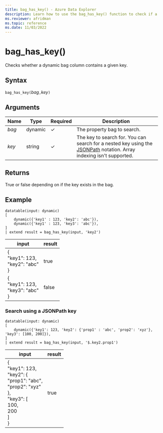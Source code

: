```yaml
---
title: bag_has_key() - Azure Data Explorer
description: Learn how to use the bag_has_key() function to check if a dynamic bag column contains a given key. 
ms.reviewer: afridman
ms.topic: reference
ms.date: 11/03/2022
---
```

# bag_has_key()

Checks whether a dynamic bag column contains a given key.

## Syntax

`bag_has_key(`*bag*`,`*key*`)`

## Arguments

| Name | Type | Required | Description |
| -- | -- | -- | -- |
| *bag* | dynamic | &check; | The property bag to search. |
| *key* | string | &check; | The key to search for.  You can search for a nested key using the [JSONPath](jsonpath.md) notation. Array indexing isn't supported. |

## Returns

True or false depending on if the key exists in the bag.

## Example

<!-- csl: https://help.kusto.windows.net/Samples -->
```kusto
datatable(input: dynamic)
[
    dynamic({'key1' : 123, 'key2': 'abc'}),
    dynamic({'key1' : 123, 'key3': 'abc'}),
]
| extend result = bag_has_key(input, 'key2')
```

|input|result|
|---|---|
|{<br>  "key1": 123,<br>  "key2": "abc"<br>}|true<br>|
|{<br>  "key1": 123,<br>  "key3": "abc"<br>}|false<br>|

### Search using a JSONPath key

<!-- csl: https://help.kusto.windows.net/Samples -->
```kusto
datatable(input: dynamic)
[
    dynamic({'key1': 123, 'key2': {'prop1' : 'abc', 'prop2': 'xyz'}, 'key3': [100, 200]}),
]
| extend result = bag_has_key(input, '$.key2.prop1')
```

|input|result|
|---|---|
|{<br>  "key1": 123,<br>  "key2": {<br>    "prop1": "abc",<br>    "prop2": "xyz"<br>  },<br>  "key3": [<br>    100,<br>    200<br>  ]<br>}|true<br>|

